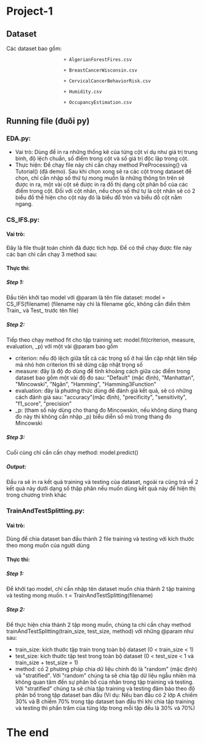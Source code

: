# Project-1
## Dataset
  Các dataset bao gồm:   
  
                         + AlgerianForestFires.csv

                         + BreastCancerWisconsin.csv

                         + CervicalCancerBehaviorRisk.csv

                         + Humidity.csv
                         
                         + OccupancyEstimation.csv
## Running file (đuôi py)
### EDA.py: 
+ Vai trò: Dùng để in ra những thống kê của từng cột ví dụ như giá trị trung bình, độ lệch chuẩn, số điểm trong cột và số giá trị độc lập trong cột. 
+ Thực hiện: Để chạy file này chỉ cần chạy method PreProcessing() và Tutorial() (đã demo). Sau khi chọn xong sẽ ra các cột trong dataset để chọn, chỉ cần nhập số thứ tự mong muốn là những thông tin trên sẽ được in ra, một vài cột sẽ được in ra đồ thị dạng cột phân bố của các điểm trong cột. Đối với cột nhãn, nếu chọn số thứ tự là cột nhãn sẽ có 2 biểu đồ thể hiện cho cột này đó là biểu đổ tròn và biểu đồ cột nằm ngang.
### CS_IFS.py: 
#### Vai trò: 
Đây là file thuật toán chính đã được tích hợp. Để có thể chạy được file này các bạn chỉ cần chạy 3 method sau:
#### Thực thi:
##### Step 1: 
Đầu tiên khởi tạo model với @param là tên file dataset: model = CS_IFS(filename) (filename này chỉ là filename gốc, không cần điền thêm Train_ và Test_ trước tên file)
##### Step 2: 
Tiếp theo chạy method fit cho tập training set: model.fit(criterion, measure, evaluation, _p) với một vài @param bao gồm 
+ criterion: nếu độ lệch giữa tất cả các trọng số ở hai lần cập nhật liên tiếp mà nhỏ hơn criterion thì sẽ dừng cập nhật trọng số 
+ measure: đây là độ đo dùng để tính khoảng cách giữa các điểm trong dataset bao gồm một vài độ đo sau: "Default" (mặc định), "Manhattan", "Mincowski",   "Ngân", "Hamming", "Hamming3Function"
+ evaluation: đây là phương thức dùng để đánh giá kết quả, sẽ có những cách đánh giá sau: "accuracy"(mặc định), "precificity", "sensitivity", "f1_score", "precision"
+ _p: (tham số này dùng cho thang đo Mincowskin, nếu không dùng thang đo này thì không cần nhập _p) biểu diễn số mũ trong thang đo Mincowski
##### Step 3:
Cuối cùng chỉ cần cần chạy method: model.predict()
##### Output:
Đầu ra sẽ in ra kết quả training và testing của dataset, ngoài ra cũng trả về 2 kết quả này dưới dạng số thập phân nếu muốn dùng kết quả này để hiện thị trong chương trình khác
### TrainAndTestSplitting.py:
#### Vai trò:
Dùng để chia dataset ban đầu thành 2 file training và testing với kích thước theo mong muốn của người dùng
#### Thực thi:
##### Step 1: 
Để khởi tạo model, chỉ cần nhập tên dataset muốn chia thành 2 tập training và testing mong muốn. t = TrainAndTestSplitting(filename)
##### Step 2:
Để thực hiện chia thành 2 tập mong muốn, chúng ta chỉ cần chạy method trainAndTestSplitting(train_size, test_size, method) với những @param như sau:
+ train_size: kích thước tập train trong toàn bộ dataset (0 < train_size < 1)
+ test_size: kích thước tập test trong toàn bộ dataset (0 < test_size < 1 và train_size + test_size = 1)
+ method: có 2 phương pháp chia dữ liệu chính đó là "random" (mặc định) và "stratified". Với "random" chúng ta sẽ chia tập dữ liệu ngẫu nhiên mà không quan tâm đến sự phân bố của nhãn trong tập training và testing. Với "stratified" chúng ta sẽ chia tập training và testing đảm bảo theo độ phân bố trong tập dataset ban đầu (Ví dụ: Nếu ban đầu có 2 lớp A chiếm 30% và B chiếm 70% trong tập dataset ban đầu thì khi chia tập training và testing thì phần trăm của từng lớp trong mỗi tập đều là 30% và 70%)
# The end
